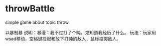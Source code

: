 # throwBattle
simple game about topic throw

以暴制暴
说明：暴漫：我不过打了个盹，鬼知道我经历了什么。
玩法：玩家用wsad移动，空格键捡起和放下打盹的敌人，鼠标投掷敌人。
